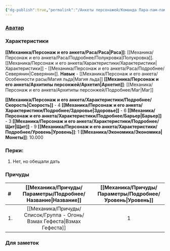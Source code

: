 ```yaml
---
{"dg-publish":true,"permalink":"/Анкеты персонажей/Команда Пара-пам-пам/Марша/","noteIcon":"","created":"2025-08-20T13:39:47.053+03:00","updated":"2025-08-20T18:35:02.340+03:00"}
---
```


### [Аватар](Марша.jpg)
### Характеристики
**[[Механика/Персонаж и его анкета/Раса/Раса\|Раса]]**: [[Механика/Персонаж и его анкета/Раса/Подробнее/Полукровка\|Полукровка]]. [[Механика/Персонаж и его анкета/Характеристики/Характеристики\|Характеристики]] - [[Механика/Персонаж и его анкета/Раса/Подробнее/Северянин\|Северянин]].  **Навык** - [[Механика/Персонаж и его анкета/Особенности расы/Магия льда\|Магия льда]]
**[[Механика/Персонаж и его анкета/Архитипы персонжей/Архетип\|Архетип]]**: [[Механика/Персонаж и его анкета/Архитипы персонжей/Подробнее/Маг\|Маг]]

 **[[Механика/Персонаж и его анкета/Характеристики/Подробнее/Скорость\|Скорость]]** - 4
 **[[Механика/Персонаж и его анкета/Характеристики/Подробнее/Здоровье\|Здоровье]]** - 6
 **[[Механика/Персонаж и его анкета/Характеристики/Подробнее/Барьер\|Барьер]]** - 3
 **[[Механика/Персонаж и его анкета/Характеристики/Подробнее/Щит\|Щит]]** - 9
 **[[Механика/Персонаж и его анкета/Характеристики/Подробнее/Уровень\|Уровень]]**: 1
**[[Механика/Экономика/Экономика\|Монеты]]**: 10.000  

### Перки:
1. Нет, но обещали дать

### Причуды

| #   |    [[Механика/Причуды/Параметры/Подробнее/Название\|Название]]     | [[Механика/Причуды/Параметры/Подробнее/Уровень\|Уровень]] |
|:--- |:---------------:|:-------:|
| 1.  | [[Механика/Причуды/Список/Группа - Огонь/Взмах Гефеста\|Взмах Гефеста]] |    1    |


### Для заметок


